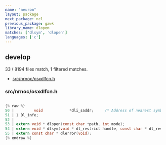 ```yaml
---
name: "neuron"
layout: package
next_package: ncl
previous_package: gawk
library_name: dlopen
matches: ['dlsym', 'dlopen']
languages: ['c']
---
```

## develop
33 / 8194 files match, 1 filtered matches.

 - [src/nrnoc/osxdlfcn.h](#srcnrnocosxdlfcnh)

### src/nrnoc/osxdlfcn.h

```c

{% raw %}
50 |         void            *dli_saddr;     /* Address of nearest symbol */
51 | } Dl_info;
52 | 
53 | extern void * dlopen(const char *path, int mode);
54 | extern void * dlsym(void * dl_restrict handle, const char * dl_restrict symbol);
55 | extern const char * dlerror(void);
{% endraw %}

```